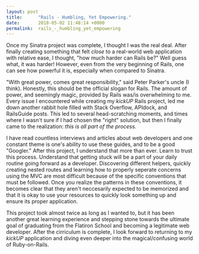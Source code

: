```yaml
---
layout: post
title:      "Rails - Humbling, Yet Empowering."
date:       2018-05-02 11:48:14 +0000
permalink:  rails_-_humbling_yet_empowering
---
```



Once my Sinatra project was complete, I thought I was the real deal. After finally creating something that felt *close*  to a real-world web application with relative ease, I thought, "how much harder can Rails be?" Well guess what, it was harder! However, even from the very beginning of Rails, one can see how powerful it is, especially when compared to Sinatra. 

"With great power, comes great responsibility," said Peter Parker's uncle (I think). Honestly, this should be the official slogan for Rails. The amount of power, and seemingly magic, provided by Rails was/is overwhelming to me. Every issue I encountered while creating my *kickUP* Rails project, led me down another rabbit hole filled with Stack Overflow, APIdock, and RailsGuide posts. This led to several head-scratching moments, and times where I wasn't sure if I had chosen the "right" solution, but then I finally came to the realization: *this is all part of the process.*

I have read countless interviews and articles about web developers and one constant theme is one's ability to use these guides, and to be a good "Googler." After this project, I understand that more than ever. Learn to trust this process. Understand that getting stuck will be a part of your daily routine going forward as a developer. Discovering different helpers, quickly creating nested routes and learning how to properly seperate concerns using the MVC are most difficult because of the specific conventions that must be followed. Once you realize the patterns in these conventions, it becomes clear that they aren't neccesarily expected to be memorized and that it is okay to use your resources to quickly look something up and ensure its proper application.

This project took almost twice as long as I wanted to, but it has been another great learning experience and stepping stone towards the ultimate goal of graduating from the Flatiron School and becoming a legitimate web developer. After the cirriculum is complete, I look forward to returning to my *kickUP* application and diving even deeper into the magical/confusing world of Ruby-on-Rails.
